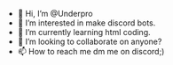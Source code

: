 - 👋 Hi, I’m @Underpro
- 👀 I’m interested in make discord bots.
- 🌱 I’m currently learning html coding.
- 💞️ I’m looking to collaborate on anyone?
- 📫 How to reach me dm me on discord;)

<!---
Underpro/Underpro is a ✨ special ✨ repository because its `README.md` (this file) appears on your GitHub profile.
You can click the Preview link to take a look at your changes.
--->
